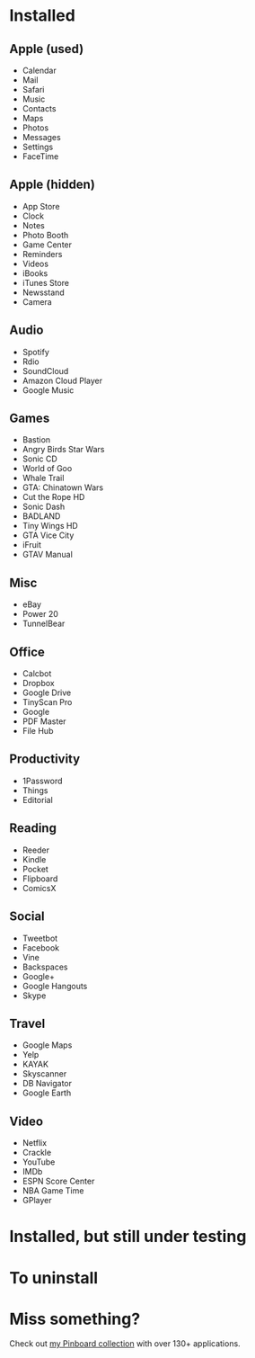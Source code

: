 # Installed 

## Apple (used)

* Calendar
* Mail
* Safari
* Music
* Contacts
* Maps
* Photos
* Messages
* Settings
* FaceTime

## Apple (hidden)

* App Store
* Clock
* Notes
* Photo Booth
* Game Center
* Reminders
* Videos
* iBooks
* iTunes Store
* Newsstand
* Camera

## Audio

* Spotify
* Rdio
* SoundCloud
* Amazon Cloud Player
* Google Music

## Games

* Bastion
* Angry Birds Star Wars
* Sonic CD
* World of Goo
* Whale Trail
* GTA: Chinatown Wars
* Cut the Rope HD
* Sonic Dash
* BADLAND
* Tiny Wings HD
* GTA Vice City
* iFruit
* GTAV Manual

## Misc

* eBay
* Power 20
* TunnelBear

## Office

* Calcbot
* Dropbox
* Google Drive
* TinyScan Pro
* Google
* PDF Master
* File Hub

## Productivity

* 1Password
* Things
* Editorial

## Reading

* Reeder
* Kindle
* Pocket
* Flipboard
* ComicsX

## Social

* Tweetbot
* Facebook
* Vine
* Backspaces
* Google+
* Google Hangouts
* Skype

## Travel

* Google Maps
* Yelp
* KAYAK
* Skyscanner
* DB Navigator
* Google Earth

## Video

* Netflix
* Crackle
* YouTube
* IMDb
* ESPN Score Center
* NBA Game Time
* GPlayer


# Installed, but still under testing 


# To uninstall


# Miss something?

Check out [my Pinboard collection](https://pinboard.in/u:michaelx/t:ipad/t:application/) with over 130+ applications.